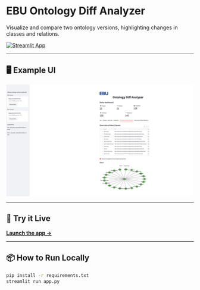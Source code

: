 # EBU Ontology Diff Analyzer 

Visualize and compare two ontology versions, highlighting changes in classes and relations.

[![Streamlit App](https://static.streamlit.io/badges/streamlit_badge_black_white.svg)](https://your-app-url.streamlit.app)

---

## 🖥️ Example UI

![screenshot](./static/OntoDiffAnalyser.png) 

---

## 🚀 Try it Live

**[Launch the app →](https://your-app-url.streamlit.app)**

---

## 📦 How to Run Locally

```bash
pip install -r requirements.txt
streamlit run app.py
